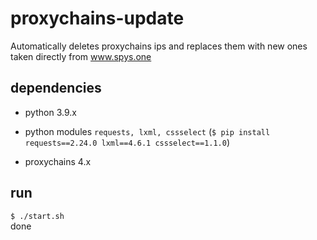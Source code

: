# proxychains-update

Automatically deletes proxychains ips and replaces them with new ones taken directly from www.spys.one

## dependencies

- python 3.9.x

- python modules ```requests, lxml, cssselect``` (```$ pip install requests==2.24.0 lxml==4.6.1 cssselect==1.1.0```)

- proxychains 4.x

## run

```$ ./start.sh```\
done
